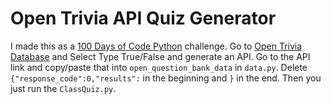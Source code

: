 # Open Trivia API Quiz Generator
I made this as a [100 Days of Code Python](https://www.udemy.com/course/100-days-of-code/) challenge.
Go to [Open Trivia Database](https://opentdb.com/api_config.php) and Select Type True/False and generate an API.
Go to the API link and copy/paste that into ```open_question_bank_data``` in ```data.py```.
Delete ```{"response_code":0,"results":``` in the beginning and ```}``` in the end.
Then you just run the ```ClassQuiz.py```.
